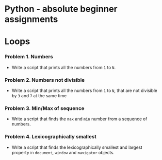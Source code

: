 Python - absolute beginner assignments
========================
Loops
=====

### Problem 1. Numbers
*	Write a script that prints all the numbers from `1` to `N`.

### Problem 2. Numbers not divisible
*	Write a script that prints all the numbers from `1` to `N`, that are not divisible by `3` and `7` at the same time

### Problem 3. Min/Max of sequence
*	Write a script that finds the `max` and `min` number from a sequence of numbers.

### Problem 4. Lexicographically smallest
*	Write a script that finds the lexicographically smallest and largest property in `document`, `window` and `navigator` objects.

